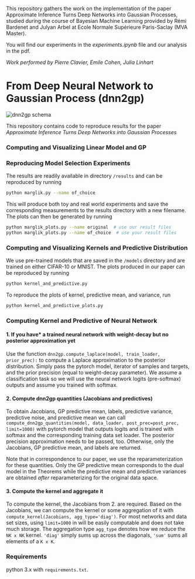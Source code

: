 This repository gathers the work on the implementation of the paper Approximate Inference Turns Deep Networks into Gaussian Processes, studied during the course of Bayesian Machine Learning provided by Rémi Bardenet and Julyan Arbel at Ecole Normale Supérieure Paris-Saclay (MVA Master).

You will find our experiments in the *experiments.ipynb* file and our analysis in the pdf.

*Work performed by Pierre Clavier, Emile Cohen, Julia Linhart*



# From Deep Neural Network to Gaussian Process (dnn2gp)
![dnn2gp schema](https://github.com/team-approx-bayes/dnn2gp/blob/master/figures/dnn2gp_schema.png)

This repository contains code to reproduce results for the paper *Approximate Inference Turns Deep Networks into Gaussian Processes*

### Computing and Visualizing Linear Model and GP

### Reproducing Model Selection Experiments

The results are readily available in directory `/results` and can be reproduced by running
```bash
python marglik.py --name of_choice
```

This will produce both toy and real world experiments and save the corresponding measurements
to the results directory with a new filename. The plots can then be generated by running
```bash
python marglik_plots.py --name original  # use our result files
python marglik_plots.py --name of_choice  # use your result files
```

### Computing and Visualizing Kernels and Predictive Distribution

We use pre-trained models that are saved in the `/models` directory and are trained on 
either CIFAR-10 or MNIST. The plots produced in our paper can be reproduced by running
```bash
python kernel_and_predictive.py
```
To reproduce the plots of kernel, predictive mean, and variance, run
```bash
python kernel_and_predictive_plots.py
``` 

### Computing Kernel and Predictive of Neural Network

#### 1. If you have* a trained neural network with weight-decay but no posterior approximation yet
Use the function `dnn2gp.compute_laplace(model, train_loader, prior_prec):` to compute a
Laplace approximation to the posterior distribution. Simply pass the pytorch model, iterator of
samples and targets, and the prior precision (equal to weight-decay parameter). We assume a 
classification task so we will use the neural network logits (pre-softmax) outputs and
assume you trained with softmax.

#### 2. Compute dnn2gp quantities (Jacobians and predictives)

To obtain Jacobians, GP predictive mean, labels, predictive variance, predictive noise, 
and predictive mean we can call `compute_dnn2gp_quantities(model, data_loader, post_prec=post_prec, limit=1000)`
with pytorch model that outputs logits and is trained with softmax and the corresponding training
data set loader. The posterior precision approximation needs to be passed, too. Otherwise,
only the Jacobians, GP predictive mean, and labels are returned.

Note that in correspondence to our paper, we use the reparameterization for these quantities.
Only the GP predictive mean corresponds to the dual model in the Theorems while the 
predictive mean and predictive variances are obtained *after* reparameterizing for 
the original data space.

#### 3. Compute the kernel and aggregate it

To compute the kernel, the Jacobians from 2. are required. Based on the Jacobians,
we can compute the kernel or some aggregation of it with `compute_kernel(Jacobians, agg_type='diag')`.
For most networks and data set sizes, using `limit=1000` in will be easily computable and does not
take much storage. The aggregation type `agg_type` denotes how we reduce the `NK x NK` kernel.
`'diag'` simply sums up across the diagonals, `'sum'` sums all elements of a `K x K`.


### Requirements

python 3.x with `requirements.txt`.
